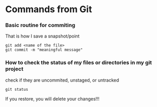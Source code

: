 # Commands from Git


### Basic routine for commiting

That is how I save a snapshot/point
```
git add <name of the file>
git commit -m "meaningful message"
```


### How to check the status of my files or directories in my git project

check if they are uncommited, unstaged, or untracked

`git status`

If you restore, you will delete your changes!!!
